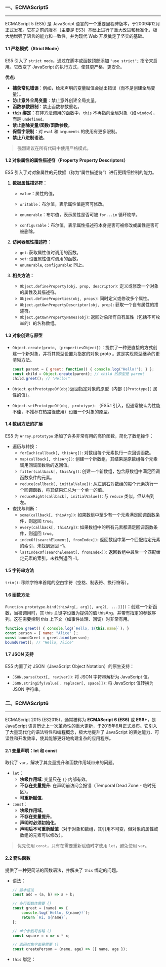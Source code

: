 

### 一、ECMAScript5

---

ECMAScript 5 (ES5) 是 JavaScript 语言的一个重要里程碑版本，于2009年12月正式发布。它在之前的版本（主要是 ES3）基础上进行了重大改进和标准化，极大地增强了语言的能力和一致性，并为现代 Web 开发奠定了坚实的基础。

#### 1.1 严格模式（Strict Mode）

ES5 引入了 `strict mode`，通过在脚本或函数顶部添加 `"use strict";` 指令来启用。它改变了 JavaScript 的执行方式，使其更严格、更安全。

**优点:**

- **捕获常见错误**：例如，给未声明的变量赋值会抛出错误（而不是创建全局变量）。
- **防止意外全局变量**：禁止意外创建全局变量。
- **函数参数限制**：禁止函数参数重名。
- **`this` 绑定**：在非方法调用的函数中，`this` 不再指向全局对象（如 `window`），而是 `undefined`。
- **禁止删除变量/函数/函数参数**。
- **保留字限制**：对 `eval` 和 `arguments` 的使用有更多限制。
- **禁止八进制语法**。

>强烈建议在所有代码中使用严格模式。

#### 1.2 对象属性的属性描述符（Property Property Descriptors）

ES5 引入了对对象属性的元数据（称为“属性描述符”）进行更精细控制的能力。

1. **数据属性描述符：**

   - `value`：属性的值。

   - `writable`：布尔值，表示属性值是否可修改。

   - `enumerable`：布尔值，表示属性是否可被 `for...in` 循环枚举。

   - `configurable`：布尔值，表示属性描述符本身是否可被修改或属性是否可被删除。

2. **访问器属性描述符：**

   - `get`: 获取属性值时调用的函数。
   - `set`: 设置属性值时调用的函数。
   - `enumerable`, `configurable`: 同上。

3. **相关方法：**

   - `Object.defineProperty(obj, prop, descriptor)`: 定义或修改一个对象的属性及其描述符。
   - `Object.defineProperties(obj, props)`: 同时定义或修改多个属性。
   - `Object.getOwnPropertyDescriptor(obj, prop)`: 获取一个自有属性的描述符。
   - `Object.getOwnPropertyNames(obj)`: 返回对象所有自有属性（包括不可枚举的）的名称数组。

#### 1.3 对象创建与原型

- `Object.create(proto, [propertiesObject])`：提供了一种更直接的方式创建一个新对象，并将其原型设置为指定的对象 proto 。这是实现原型继承的更清晰方法。

  ```js
  const parent = { greet: function() { console.log("Hello!"); } };
  const child = Object.create(parent); // child 的原型是 parent
  child.greet(); // "Hello!"
  ```

- `Object.getPrototypeOf(obj)`返回指定对象的原型（内部 `[[Prototype]]` 属性的值）。

- `Object.setPrototypeOf(obj, prototype)`: （ES5.1 引入，但通常被认为性能不佳，不推荐在热路径使用）设置一个对象的原型。

#### 1.4 数组方法的扩展

ES5 为 `Array.prototype` 添加了许多非常有用的高阶函数，简化了数组操作：

- 遍历与转换：
  - `forEach(callback[, thisArg])`: 对数组每个元素执行一次回调函数。
  - `map(callback[, thisArg])`: 创建一个新数组，其结果是原数组每个元素调用回调函数后的返回值。
  - `filter(callback[, thisArg])`: 创建一个新数组，包含原数组中满足回调函数条件的元素。
  - `reduce(callback[, initialValue])`: 从左到右对数组的每个元素执行一个回调函数，将其结果汇总为一个单一的值。
  - `reduceRight(callback[, initialValue])`: 与 `reduce` 类似，但从右到左。
- 查找与判断：
  - `some(callback[, thisArg])`: 如果数组中至少有一个元素满足回调函数条件，则返回 `true`。
  - `every(callback[, thisArg])`: 如果数组中的所有元素都满足回调函数条件，则返回 `true`。
  - `indexOf(searchElement[, fromIndex])`: 返回数组中第一个匹配给定元素的索引，未找到返回 -1。
  - `lastIndexOf(searchElement[, fromIndex])`: 返回数组中最后一个匹配给定元素的索引，未找到返回 -1。

#### 1.5 字符串方法

`trim()`: 移除字符串首尾的空白字符（空格、制表符、换行符等）。

#### 1.6 函数方法

`Function.prototype.bind(thisArg[, arg1[, arg2[, ...]]])`：创建一个新函数，当被调用时，其 this 关键字设置为提供的值 thisArg，并带有指定的参数序列。这在需要控制 this 上下文（如事件处理、回调）时非常有用。

```js
function greet() { console.log(`Hello, ${this.name}`); }
const person = { name: "Alice" };
const boundGreet = greet.bind(person);
boundGreet(); // "Hello, Alice"
```

#### 1.7 JSON 支持

ES5 内置了对 JSON（JavaScript Object Notation）的原生支持：

- `JSON.parse(text[, reviver])`: 将 JSON 字符串解析为 JavaScript 值。
- `JSON.stringify(value[, replacer[, space]])`: 将 JavaScript 值转换为 JSON 字符串。



### 二、ECMAScript6

---

ECMAScript 2015 (ES2015)，通常被称为 **ECMAScript 6 (ES6)** 或 **ES6+**，是 JavaScript 语言历史上一次革命性的重大更新，于2015年6月正式发布。它引入了大量现代化的语法特性和编程概念，极大地提升了 JavaScript 的表达能力、可读性和开发效率，使其能够更好地构建复杂的应用程序。

#### 2.1 变量声明：let 和 const

取代了 `var`，解决了其变量提升和函数作用域带来的问题。

- `let`：
  - **块级作用域**: 变量只在 `{}` 内部有效。
  - **不存在变量提升**: 在声明前访问会报错（Temporal Dead Zone - 临时死区）。
  - **可重新赋值**。
- `const`：
  - **块级作用域**。
  - **不存在变量提升**。
  - **声明时必须初始化**。
  - **声明后不可重新赋值**（对于对象和数组，其引用不可变，但对象的属性或数组的元素可以修改）。

> 优先使用 `const`，只有在需要重新赋值时才使用 `let`，避免使用 `var`。

#### 2.2 箭头函数

提供了一种更简洁的函数语法，并解决了 `this` 绑定的问题。

- 语法：

  ```js
  // 基本语法
  const add = (a, b) => a + b;
  
  // 多行函数体需要 {}
  const greet = (name) => {
      console.log(`Hello, ${name}!`);
      return `Hi, ${name}`;
  };
  
  // 单个参数可省略 ()
  const square = x => x * x;
  
  // 返回对象字面量需要 ()
  const createPerson = (name, age) => ({ name, age });
  ```

- `this` 绑定：

































































